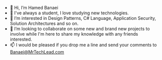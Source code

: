 - 👋 Hi, I’m Hamed Banaei
- 🌱 I've always a student, I love studying new technologies.
- 👀 I’m interested in Design Patterns, C# Language, Application Security, Solution Architectures and so on.
- 💞️ I’m looking to collaborate on some new and brand new projects to involve while I'm here to share my knowledge with any friends interested.
- 📫 I would be pleased if you drop me a line and send your comments to Banaei@MrTechLead.com

<!---
hamedbanaei/hamedbanaei is a ✨ special ✨ repository because its `README.md` (this file) appears on your GitHub profile.
You can click the Preview link to take a look at your changes.
--->
